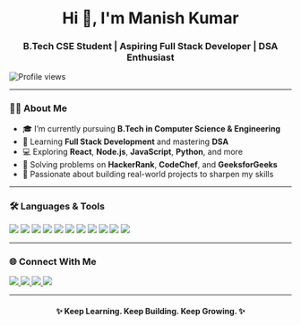 <h1 align="center">Hi 👋, I'm Manish Kumar</h1>
<h3 align="center">B.Tech CSE Student | Aspiring Full Stack Developer | DSA Enthusiast</h3>
<p align=>
  <img src="https://komarev.com/ghpvc/?username=manishpatel00&label=Profile%20views&color=0e75b6&style=flat" alt="Profile views" />
</p>

---

### 🧑‍💻 About Me

- 🎓 I’m currently pursuing **B.Tech in Computer Science & Engineering**
- 🌱 Learning **Full Stack Development** and mastering **DSA**
- 💻 Exploring **React**, **Node.js**, **JavaScript**, **Python**, and more
- 🧠 Solving problems on **HackerRank**, **CodeChef**, and **GeeksforGeeks**
- 🚀 Passionate about building real-world projects to sharpen my skills

---

### 🛠️ Languages & Tools

<p align="left">
  <img src="https://img.shields.io/badge/C-00599C?style=for-the-badge&logo=c&logoColor=white"/>
  <img src="https://img.shields.io/badge/C++-00599C?style=for-the-badge&logo=c%2B%2B&logoColor=white"/>
  <img src="https://img.shields.io/badge/Python-3776AB?style=for-the-badge&logo=python&logoColor=white"/>
  <img src="https://img.shields.io/badge/HTML5-E34F26?style=for-the-badge&logo=html5&logoColor=white"/>
  <img src="https://img.shields.io/badge/CSS3-1572B6?style=for-the-badge&logo=css3&logoColor=white"/>
  <img src="https://img.shields.io/badge/JavaScript-F7DF1E?style=for-the-badge&logo=javascript&logoColor=black"/>
  <img src="https://img.shields.io/badge/React-20232A?style=for-the-badge&logo=react&logoColor=61DAFB"/>
  <img src="https://img.shields.io/badge/Node.js-339933?style=for-the-badge&logo=nodedotjs&logoColor=white"/>
  <img src="https://img.shields.io/badge/Git-F05032?style=for-the-badge&logo=git&logoColor=white"/>
  <img src="https://img.shields.io/badge/GitHub-181717?style=for-the-badge&logo=github&logoColor=white"/>
  <img src="https://img.shields.io/badge/VS%20Code-007ACC?style=for-the-badge&logo=visual-studio-code&logoColor=white"/>
</p>

---

### 🌐 Connect With Me

<p align="left">
  <a href="https://www.linkedin.com/in/manish-----kumar" target="_blank">
    <img src="https://img.shields.io/badge/LinkedIn-0A66C2?style=for-the-badge&logo=linkedin&logoColor=white"/>
  </a>
  <a href="https://www.facebook.com/profile.php?id=100078792133718" target="_blank">
    <img src="https://img.shields.io/badge/Facebook-1877F2?style=for-the-badge&logo=facebook&logoColor=white"/>
  </a>
  <a href="https://www.instagram.com/m.a.n.i.s.h._.p.a.t.e.l" target="_blank">
    <img src="https://img.shields.io/badge/Instagram-E4405F?style=for-the-badge&logo=instagram&logoColor=white"/>
  </a>
<a href="https://x.com/M_a_n_i_s_h_P" target="_blank">
  <img src="https://img.shields.io/badge/X-000000?style=for-the-badge&logo=X&logoColor=white" />
</a>
</p>


---

<h4 align="center">✨ Keep Learning. Keep Building. Keep Growing. ✨</h4>

